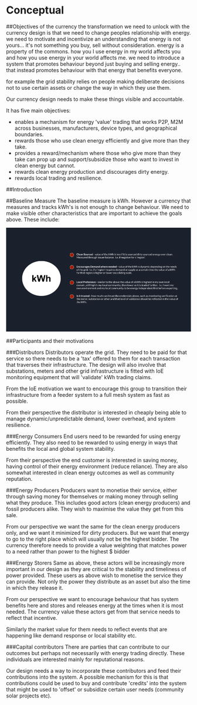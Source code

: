 # Conceptual

##Objectives of the currency
the transformation we need to unlock with the currency design is that we need to change peoples relationship with energy.
we need to motivate and incentivize an understanding that energy is not yours... it's not something you buy, sell without consideration.
energy is a property of the commons.
how you I use energy in my world affects you and how you use energy in your world affects me.
we need to introduce a system that promotes behaviour beyond just buying and selling energy.. that instead promotes behaviour with that energy that benefits everyone.

for example the grid stability relies on people making deliberate decisions not to use certain assets or change the way in which they use them.

Our currency design needs to make these things visible and accountable.

It has five main objectives:
- enables a mechanism for energy 'value' trading that works P2P, M2M across businesses, manufacturers, device types, and geographical boundaries.
- rewards those who use clean energy efficiently and give more than they take.
- provides a reward/mechanism where those who give more than they take can prop up and support/subsidize those who want to invest in clean energy but cannot.
- rewards clean energy production and discourages dirty energy.
- rewards local trading and resilience.

##Introduction

##Baseline Measure
The baseline measure is kWh.  However a currency that measures and tracks kWh's is not enough to change behaviour.
We need to make visible other characteristics that are important to achieve the goals above.
These include:

![Not all kWh are the same](kWh.png)

##Participants and their motivations

###Distributors
Distributors operate the grid.  They need to be paid for that service so there needs to be a 'tax' offered to them for each transaction that traverses their infrastructure.
The design will also involve that substations, meters and other grid infrastructure is fitted with IoE monitoring equipment that will 'validate' kWh trading claims.

From the IoE motivation we want to encourage this group to transition their infrastructure from a feeder system to a full mesh system as fast as possible.

From their perspective the distributor is interested in cheaply being able to manage dynamic/unpredictable demand, lower overhead, and system resilience.

###Energy Consumers
End users need to be rewarded for using energy efficiently.  They also need to be rewarded to using energy in ways that benefits the local and global system stability.

From their perspective the end customer is interested in saving money, having control of their energy environment (reduce reliance).  They are also somewhat interested in clean energy outcomes as well as community reputation.

###Energy Producers
Producers want to monetise their service, either through saving money for themselves or making money through selling what they produce.
This includes good actors (clean energy producers) and fossil producers alike.  They wish to maximise the value they get from this sale.

From our perspective we want the same for the clean energy producers only, and we want it minimized for dirty producers.   But we want that energy to go to the right place which will usually not be the highest bidder.
The currency therefore needs to provide a value weighting that matches power to a need rather than power to the highest $ bidder

###Energy Storers
Same as above, these actors will be increasingly more important in our design as they are critical to the stability and timeliness of power provided.
These users as above wish to monetise the service they can provide.  Not only the power they distribute as an asset but also the time in which they release it.

From our perspective we want to encourage behaviour that has system benefits here and stores and releases energy at the times when it is most needed.  The currency value these actors get from that service needs to reflect that incentive.

Similarly the market value for them needs to reflect events that are happening like demand response or local stability etc.

###Capital contributors
There are parties that can contribute to our outcomes but perhaps not necessarily with energy trading directly.
These individuals are interested mainly for reputational reasons.

Our design needs a way to incorporate these contributors and feed their contributions into the system.
A possible mechanism for this is that contributions could be used to buy and contribute 'credits' into the system that might be used to 'offset' or subsidize certain user needs (community solar projects etc). 
